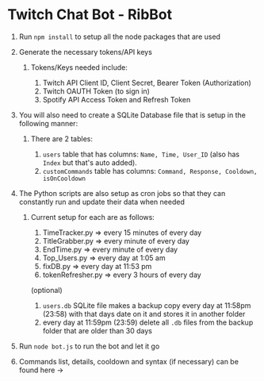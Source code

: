 # Twitch Chat Bot - RibBot

1. Run `npm install` to setup all the node packages that are used
2. Generate the necessary tokens/API keys

    1. Tokens/Keys needed include:
    
        1. Twitch API Client ID, Client Secret, Bearer Token (Authorization)
        2. Twitch OAUTH Token (to sign in)
        3. Spotify API Access Token and Refresh Token

3. You will also need to create a SQLite Database file that is setup in the following manner:
    
    1. There are 2 tables:
        
        1. `users` table that has columns: `Name, Time, User_ID` (also has `Index` but that's auto added).
        2. `customCommands` table has columns: `Command, Response, Cooldown, isOnCooldown`
        
4. The Python scripts are also setup as cron jobs so that they can constantly run and update their data when needed

    1. Current setup for each are as follows:

        1. TimeTracker.py => every 15 minutes of every day
        2. TitleGrabber.py => every minute of every day
        3. EndTime.py => every minute of every day
        4. Top_Users.py => every day at 1:05 am
        5. fixDB.py => every day at 11:53 pm
        6. tokenRefresher.py => every 3 hours of every day
        
        (optional)
        
        1. `users.db` SQLite file makes a backup copy every day at 11:58pm (23:58) with that days date on it and stores it in another folder
        2. every day at 11:59pm (23:59) delete all `.db` files from the backup folder that are older than 30 days

5. Run `node bot.js` to run the bot and let it go

6. Commands list, details, cooldown and syntax (if necessary) can be found here ->
